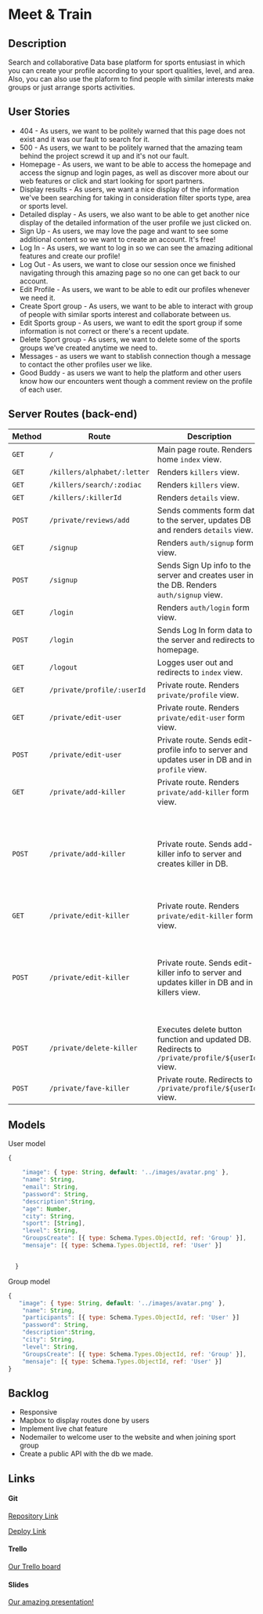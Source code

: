 # Meet & Train

## Description
Search and collaborative Data base platform for sports entusiast in which you can create your profile according to your sport qualities, level, and area. Also, you can also use the plaform to find people with similar interests make groups or just arrange sports activities.

## User Stories
- 404 - As users, we want to be politely warned that this page does not exist and it was our fault to search for it.
- 500 - As users, we want to be politely warned that the amazing team behind the project screwd it up and it's not our fault.​
- Homepage - As users, we want to be able to access the homepage and access the signup and login pages, as well as discover more about our web features or click and start looking for sport partners.
- Display results - As users, we want a nice display of the information we've been searching for taking in consideration filter sports type, area or sports level.
- Detailed display - As users, we also want to be able to get another nice display of the detailed information of the user profile we just clicked on.
- Sign Up - As users, we may love the page and want to see some additional content so we want to create an account. It's free!
- Log In - As users, we want to log in so we can see the amazing aditional features and create our profile!
- Log Out - As users, we want to close our session once we finished navigating through this amazing page so no one can get back to our account.
- Edit Profile - As users, we want to be able to edit our profiles whenever we need it.
- Create Sport group - As users, we want to be able to interact with group of people with similar sports interest and collaborate between us.
- Edit Sports group - As users, we want to edit the sport group if some information is not correct or there's a recent update.
- Delete Sport group - As users, we want to delete some of the sports groups we've created anytime we need to.
- Messages -  as users we want to stablish connection though a message to contact the other profiles user we like.
- Good Buddy -  as users we want to help the platform and other users know how our encounters went though a comment review on the profile of each user.



## Server Routes (back-end)

| **Method** | **Route**                   | **Description**                                              | **Request - Body**                                           |
| ---------- | --------------------------- | ------------------------------------------------------------ | ------------------------------------------------------------ |
| `GET`      | `/`                         | Main page route. Renders home `index` view.                  |                                                              |
| `GET`      | `/killers/alphabet/:letter` | Renders `killers` view.                                      |                                                              |
| `GET`      | `/killers/search/:zodiac`   | Renders `killers` view.                                      |                                                              |
| `GET`      | `/killers/:killerId`        | Renders `details` view.                                      |                                                              |
| `POST`     | `/private/reviews/add`      | Sends comments form data to the server, updates DB and renders `details` view. | {author, comment}                                            |
| `GET`      | `/signup`                   | Renders `auth/signup` form view.                             |                                                              |
| `POST`     | `/signup`                   | Sends Sign Up info to the server and creates user in the DB. Renders `auth/signup` view. | {name, email, password}                                      |
| `GET`      | `/login`                    | Renders `auth/login` form view.                              |                                                              |
| `POST`     | `/login`                    | Sends Log In form data to the server and redirects to homepage. | {email, password}                                            |
| `GET`      | `/logout`                   | Logges user out and redirects to `index` view.               |                                                              |
| `GET`      | `/private/profile/:userId`  | Private route. Renders `private/profile` view.               |                                                              |
| `GET`      | `/private/edit-user`        | Private route. Renders `private/edit-user` form view.        |                                                              |
| `POST`     | `/private/edit-user`        | Private route. Sends edit-profile info to server and updates user in DB and in `profile` view. | {[imageUrl], name, email, password}                          |
| `GET`      | `/private/add-killer`       | Private route. Renders `private/add-killer` form view.       |                                                              |
| `POST`     | `/private/add-killer`       | Private route. Sends add-killer info to server and creates killer in DB. | {[imageUrl], author, name, lastName, aka, gender, birthDate, zodiacSign, yearsActive, numberOfVictimsConfirmed, numberOfVictimsPossible, country, weapons, arrested, victimProfile, murderType, description, books} |
| `GET`      | `/private/edit-killer`      | Private route. Renders `private/edit-killer` form view.      |                                                              |
| `POST`     | `/private/edit-killer`      | Private route. Sends edit-killer info to server and updates killer in DB and in killers view. | {[imageUrl], author, name, lastName, aka, gender, birthDate, zodiacSign, yearsActive, numberOfVictimsConfirmed, numberOfVictimsPossible, country, weapons, arrested, victimProfile, murderType, description, books} |
| `POST`     | `/private/delete-killer`    | Executes delete button function and updated DB. Redirects to `/private/profile/${userId}` view. |                                                              |
| `POST`     | `/private/fave-killer`      | Private route. Redirects to `/private/profile/${userId}` view. |                                                              |



## Models
User model
```javascript
{

    "image": { type: String, default: '../images/avatar.png' },
    "name": String,
    "email": String,
    "password": String,
    "description":String,
    "age": Number,
    "city": String,
    "sport": [String],
    "level": String,
    "GroupsCreate": [{ type: Schema.Types.ObjectId, ref: 'Group' }],
    "mensaje": [{ type: Schema.Types.ObjectId, ref: 'User' }]


  }
```
Group model
```javascript
{
   "image": { type: String, default: '../images/avatar.png' },
    "name": String,
    "participants": [{ type: Schema.Types.ObjectId, ref: 'User' }]
    "password": String,
    "description":String,
    "city": String,
    "level": String,
    "GroupsCreate": [{ type: Schema.Types.ObjectId, ref: 'Group' }],
    "mensaje": [{ type: Schema.Types.ObjectId, ref: 'User' }]
}
```

## Backlog

- Responsive
- Mapbox to display routes done by users
- Implement live chat feature
- Nodemailer to welcome user to the website and when joining sport group
- Create a public API with the db we made.


## Links

#### Git

[Repository Link](https://github.com/Triheinz/Meet-Train.git)

[Deploy Link]()



#### Trello

[Our Trello board](https://trello.com/b/m1G46xak/meettrain)



#### Slides

[Our amazing presentation!](https://www.figma.com/file/5UEUHe5E2Z2J8768LjAlRJ/Meet-and-Train?node-id=2%3A5)
